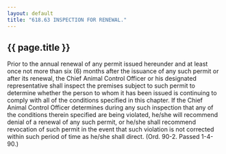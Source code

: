 ```yaml
---
layout: default 
title: "618.63 INSPECTION FOR RENEWAL."
---
```


{{ page.title }}
----------------

Prior to the annual renewal of any permit issued hereunder and at least
once not more than six (6) months after the issuance of any such permit
or after its renewal, the Chief Animal Control Officer or his designated
representative shall inspect the premises subject to such permit to
determine whether the person to whom it has been issued is continuing to
comply with all of the conditions specified in this chapter. If the
Chief Animal Control Officer determines during any such inspection that
any of the conditions therein specified are being violated, he/she will
recommend denial of a renewal of any such permit, or he/she shall
recommend revocation of such permit in the event that such violation is
not corrected within such period of time as he/she shall direct. (Ord.
90-2. Passed 1-4-90.)

